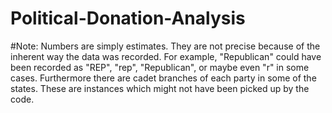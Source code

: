 # Political-Donation-Analysis

#Note: Numbers are simply estimates.  They are not precise because of the inherent way the data was recorded.  For example, "Republican" could have been recorded as "REP", "rep", "Republican", or maybe even "r" in some cases.  Furthermore there are cadet branches of each party in some of the states.  These are instances which might not have been picked up by the code.

